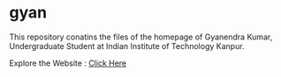 # gyan

This repository conatins the files of the homepage of Gyanendra Kumar, Undergraduate Student at Indian Institute of Technology Kanpur.

Explore the   Website : [Click Here](https://itsgyanendra.github.io/gyan/)
